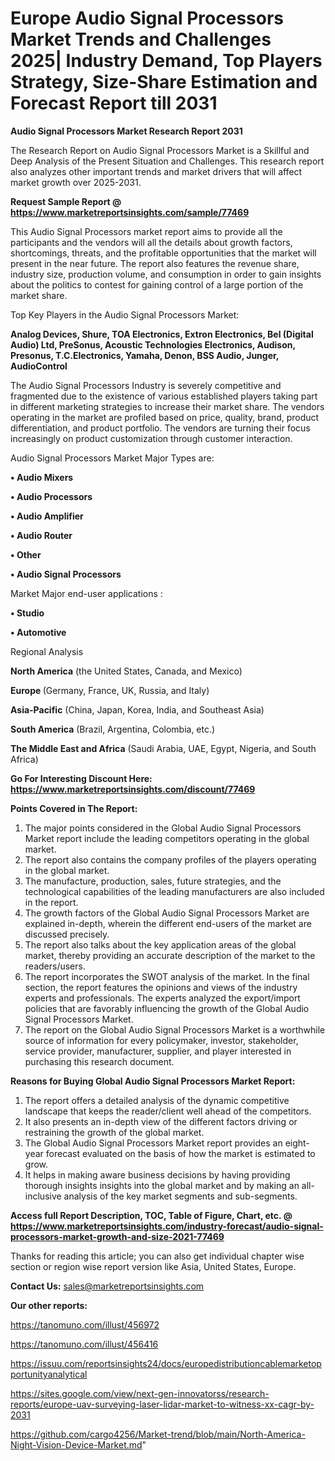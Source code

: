  # Europe Audio Signal Processors Market Trends and Challenges 2025| Industry Demand, Top Players Strategy, Size-Share Estimation and Forecast Report till 2031

<strong>Audio Signal Processors Market Research Report 2031</strong>

The Research Report on Audio Signal Processors Market is a Skillful and Deep Analysis of the Present Situation and Challenges. This research report also analyzes other important trends and market drivers that will affect market growth over 2025-2031.

<strong>Request Sample Report @ <a href=https://www.marketreportsinsights.com/sample/77469>https://www.marketreportsinsights.com/sample/77469</a></strong>

This Audio Signal Processors market report aims to provide all the participants and the vendors will all the details about growth factors, shortcomings, threats, and the profitable opportunities that the market will present in the near future. The report also features the revenue share, industry size, production volume, and consumption in order to gain insights about the politics to contest for gaining control of a large portion of the market share.

Top Key Players in the Audio Signal Processors Market:

<strong>Analog Devices, Shure, TOA Electronics, Extron Electronics, Bel (Digital Audio) Ltd, PreSonus, Acoustic Technologies Electronics, Audison, Presonus, T.C.Electronics, Yamaha, Denon, BSS Audio, Junger, AudioControl</strong>

The Audio Signal Processors Industry is severely competitive and fragmented due to the existence of various established players taking part in different marketing strategies to increase their market share. The vendors operating in the market are profiled based on price, quality, brand, product differentiation, and product portfolio. The vendors are turning their focus increasingly on product customization through customer interaction.

Audio Signal Processors Market Major Types are:

<strong>• Audio Mixers

• Audio Processors

• Audio Amplifier

• Audio Router

• Other

• Audio Signal Processors</strong>

Market Major end-user applications :

<strong>• Studio

• Automotive</strong>

Regional Analysis

</u><strong><b>North America</b></strong> (the United States, Canada, and Mexico)

<strong><b>Europe </b></strong>(Germany, France, UK, Russia, and Italy)

<strong><b>Asia-Pacific</b></strong> (China, Japan, Korea, India, and Southeast Asia)

<strong><b>South America</b></strong> (Brazil, Argentina, Colombia, etc.)

<strong><b>The Middle East and Africa</b></strong> (Saudi Arabia, UAE, Egypt, Nigeria, and South Africa)

<strong>Go For Interesting Discount Here: <a href=https://www.marketreportsinsights.com/discount/77469>https://www.marketreportsinsights.com/discount/77469</a></strong>

<strong>Points Covered in The Report:</strong>
<ol>
  <li>The major points considered in the Global Audio Signal Processors Market report include the leading competitors operating in the global market.</li>
  <li>The report also contains the company profiles of the players operating in the global market.</li>
  <li>The manufacture, production, sales, future strategies, and the technological capabilities of the leading manufacturers are also included in the report.</li>
  <li>The growth factors of the Global Audio Signal Processors Market are explained in-depth, wherein the different end-users of the market are discussed precisely.</li>
  <li>The report also talks about the key application areas of the global market, thereby providing an accurate description of the market to the readers/users.</li>
  <li>The report incorporates the SWOT analysis of the market. In the final section, the report features the opinions and views of the industry experts and professionals. The experts analyzed the export/import policies that are favorably influencing the growth of the Global Audio Signal Processors Market.</li>
  <li>The report on the Global Audio Signal Processors Market is a worthwhile source of information for every policymaker, investor, stakeholder, service provider, manufacturer, supplier, and player interested in purchasing this research document.</li>
</ol>
<strong>Reasons for Buying Global Audio Signal Processors Market Report:</strong>

<ol>
  <li>The report offers a detailed analysis of the dynamic competitive landscape that keeps the reader/client well ahead of the competitors.</li>
  <li>It also presents an in-depth view of the different factors driving or restraining the growth of the global market.</li>
  <li>The Global Audio Signal Processors Market report provides an eight-year forecast evaluated on the basis of how the market is estimated to grow.</li>
  <li>It helps in making aware business decisions by having providing thorough insights insights into the global market and by making an all-inclusive analysis of the key market segments and sub-segments.</li>
</ol>
<strong>Access full Report Description, TOC, Table of Figure, Chart, etc. @ <a href=https://www.marketreportsinsights.com/industry-forecast/audio-signal-processors-market-growth-and-size-2021-77469>https://www.marketreportsinsights.com/industry-forecast/audio-signal-processors-market-growth-and-size-2021-77469</a></strong>


Thanks for reading this article; you can also get individual chapter wise section or region wise report version like Asia, United States, Europe.

<strong>Contact Us:</strong>
sales@marketreportsinsights.com

<strong>Our other reports:</strong>

<a href=https://tanomuno.com/illust/456972>https://tanomuno.com/illust/456972</a>

<a href=https://tanomuno.com/illust/456416>https://tanomuno.com/illust/456416</a>

<a href=https://issuu.com/reportsinsights24/docs/europedistributioncablemarketopportunityanalytical>https://issuu.com/reportsinsights24/docs/europedistributioncablemarketopportunityanalytical</a>

<a href=https://sites.google.com/view/next-gen-innovatorss/research-reports/europe-uav-surveying-laser-lidar-market-to-witness-xx-cagr-by-2031>https://sites.google.com/view/next-gen-innovatorss/research-reports/europe-uav-surveying-laser-lidar-market-to-witness-xx-cagr-by-2031</a>

<a href=https://github.com/cargo4256/Market-trend/blob/main/North-America-Night-Vision-Device-Market.md>https://github.com/cargo4256/Market-trend/blob/main/North-America-Night-Vision-Device-Market.md</a>"
